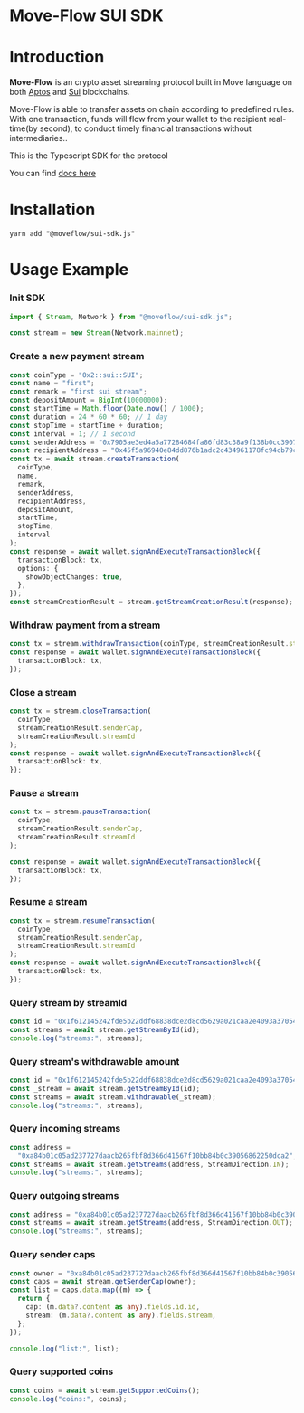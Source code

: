 # Move-Flow SUI SDK

# Introduction

**Move-Flow** is an crypto asset streaming protocol built in Move language on both [Aptos](https://aptosfoundation.org/) and [Sui](https://sui.io/) blockchains.

Move-Flow is able to transfer assets on chain according to predefined rules. With one transaction, funds will flow from your wallet to the recipient real-time(by second), to conduct timely financial transactions without intermediaries..

This is the Typescript SDK for the protocol

You can find [docs here](https://move-flow.github.io/moveflow-sui-sdk/)

# Installation

    yarn add "@moveflow/sui-sdk.js"

# Usage Example

### Init SDK

```typescript
import { Stream, Network } from "@moveflow/sui-sdk.js";

const stream = new Stream(Network.mainnet);
```

### Create a new payment stream

```typescript
const coinType = "0x2::sui::SUI";
const name = "first";
const remark = "first sui stream";
const depositAmount = BigInt(10000000);
const startTime = Math.floor(Date.now() / 1000);
const duration = 24 * 60 * 60; // 1 day
const stopTime = startTime + duration;
const interval = 1; // 1 second
const senderAddress = "0x7905ae3ed4a5a77284684fa86fd83c38a9f138b0cc390721c46bca3aaafaf26c";
const recipientAddress = "0x45f5a96940e84dd876b1adc2c434961178fc94cb79c23a9f8ddc57c996255869";
const tx = await stream.createTransaction(
  coinType,
  name,
  remark,
  senderAddress,
  recipientAddress,
  depositAmount,
  startTime,
  stopTime,
  interval
);
const response = await wallet.signAndExecuteTransactionBlock({
  transactionBlock: tx,
  options: {
    showObjectChanges: true,
  },
});
const streamCreationResult = stream.getStreamCreationResult(response);
```

### Withdraw payment from a stream

```typescript
const tx = stream.withdrawTransaction(coinType, streamCreationResult.streamId);
const response = await wallet.signAndExecuteTransactionBlock({
  transactionBlock: tx,
});
```

### Close a stream

```typescript
const tx = stream.closeTransaction(
  coinType,
  streamCreationResult.senderCap,
  streamCreationResult.streamId
);
const response = await wallet.signAndExecuteTransactionBlock({
  transactionBlock: tx,
});
```

### Pause a stream

```typescript
const tx = stream.pauseTransaction(
  coinType,
  streamCreationResult.senderCap,
  streamCreationResult.streamId
);

const response = await wallet.signAndExecuteTransactionBlock({
  transactionBlock: tx,
});
```

### Resume a stream

```typescript
const tx = stream.resumeTransaction(
  coinType,
  streamCreationResult.senderCap,
  streamCreationResult.streamId
);
const response = await wallet.signAndExecuteTransactionBlock({
  transactionBlock: tx,
});
```

### Query stream by streamId

```typescript
const id = "0x1f612145242fde5b22ddf68838dce2d8cd5629a021caa2e4093a370548ab17a4";
const streams = await stream.getStreamById(id);
console.log("streams:", streams);
```

### Query stream's withdrawable amount

```typescript
const id = "0x1f612145242fde5b22ddf68838dce2d8cd5629a021caa2e4093a370548ab17a4";
const _stream = await stream.getStreamById(id);
const streams = await stream.withdrawable(_stream);
console.log("streams:", streams);
```

### Query incoming streams

```typescript
const address =
  "0xa84b01c05ad237727daacb265fbf8d366d41567f10bb84b0c39056862250dca2";
const streams = await stream.getStreams(address, StreamDirection.IN);
console.log("streams:", streams);
```

### Query outgoing streams

```typescript
const address = "0xa84b01c05ad237727daacb265fbf8d366d41567f10bb84b0c39056862250dca2";
const streams = await stream.getStreams(address, StreamDirection.OUT);
console.log("streams:", streams);
```

### Query sender caps

```typescript
const owner = "0xa84b01c05ad237727daacb265fbf8d366d41567f10bb84b0c39056862250dca2";
const caps = await stream.getSenderCap(owner);
const list = caps.data.map((m) => {
  return {
    cap: (m.data?.content as any).fields.id.id,
    stream: (m.data?.content as any).fields.stream,
  };
});

console.log("list:", list);
```

### Query supported coins

```typescript
const coins = await stream.getSupportedCoins();
console.log("coins:", coins);
```
